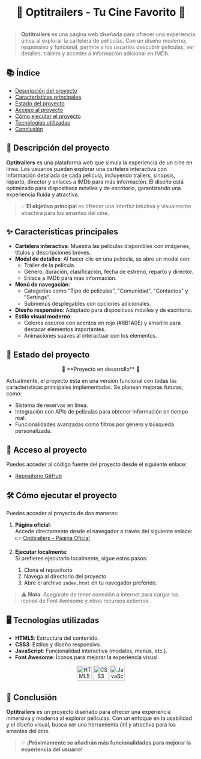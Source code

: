 <h1 align="center">🎥 Optitrailers - Tu Cine Favorito 🎥</h1>

<div style="text-align: center;">
    <img src="" />
</div>

> **Optitrailers** es una página web diseñada para ofrecer una experiencia única al explorar la cartelera de películas. Con un diseño moderno, responsivo y funcional, permite a los usuarios descubrir películas, ver detalles, tráilers y acceder a información adicional en IMDb.

## 📚 Índice

- [Descripción del proyecto](#-descripción-del-proyecto)
- [Características principales](#-características-principales)
- [Estado del proyecto](#-estado-del-proyecto)
- [Acceso al proyecto](#-acceso-al-proyecto)
- [Cómo ejecutar el proyecto](#-cómo-ejecutar-el-proyecto)
- [Tecnologías utilizadas](#-tecnologías-utilizadas)
- [Conclusión](#-conclusión)

## 📖 Descripción del proyecto

**Optitrailers** es una plataforma web que simula la experiencia de un cine en línea. Los usuarios pueden explorar una cartelera interactiva con información detallada de cada película, incluyendo tráilers, sinopsis, reparto, director y enlaces a IMDb para más información. El diseño está optimizado para dispositivos móviles y de escritorio, garantizando una experiencia fluida y atractiva.

> 💡 **El objetivo principal** es ofrecer una interfaz intuitiva y visualmente atractiva para los amantes del cine.

## ✨ Características principales

- **Cartelera interactiva**: Muestra las películas disponibles con imágenes, títulos y descripciones breves.
- **Modal de detalles**: Al hacer clic en una película, se abre un modal con:
  - Tráiler de la película.
  - Género, duración, clasificación, fecha de estreno, reparto y director.
  - Enlace a IMDb para más información.
- **Menú de navegación**:
  - Categorías como "Tipo de películas", "Comunidad", "Contactos" y "Settings".
  - Submenús desplegables con opciones adicionales.
- **Diseño responsivo**: Adaptado para dispositivos móviles y de escritorio.
- **Estilo visual moderno**:
  - Colores oscuros con acentos en rojo (#8B1A0E) y amarillo para destacar elementos importantes.
  - Animaciones suaves al interactuar con los elementos.

## 🚧 Estado del proyecto

<p align="center">
🔨 **Proyecto en desarrollo** 🔨
</p>

Actualmente, el proyecto está en una versión funcional con todas las características principales implementadas. Se planean mejoras futuras, como:

- Sistema de reservas en línea.
- Integración con APIs de películas para obtener información en tiempo real.
- Funcionalidades avanzadas como filtros por género y búsqueda personalizada.

## 🔗 Acceso al proyecto

Puedes acceder al código fuente del proyecto desde el siguiente enlace:

- [Repositorio GitHub](https://github.com/HugoAleOlguin/TrailerPelis)

## 🛠️ Cómo ejecutar el proyecto

Puedes acceder al proyecto de dos maneras:

1. **Página oficial**:  
   Accede directamente desde el navegador a través del siguiente enlace:  
   👉 [Optitrailers - Página Oficial](https://luszczak.github.io/Optitrailers/)

2. **Ejecutar localmente**:  
   Si prefieres ejecutarlo localmente, sigue estos pasos:

   1. Clona el repositorio
   2. Navega al directorio del proyecto
   3. Abre el archivo `index.html` en tu navegador preferido.

> ⚠️ **Nota**: Asegúrate de tener conexión a internet para cargar los íconos de Font Awesome y otros recursos externos.

## 🖥️ Tecnologías utilizadas

- **HTML5**: Estructura del contenido.
- **CSS3**: Estilos y diseño responsivo.
- **JavaScript**: Funcionalidad interactiva (modales, menús, etc.).
- **Font Awesome**: Íconos para mejorar la experiencia visual.

<div style="text-align: center;">
    <img src="https://upload.wikimedia.org/wikipedia/commons/thumb/6/61/HTML5_logo_and_wordmark.svg/512px-HTML5_logo_and_wordmark.svg.png" alt="HTML5" width="40" height="40" />
    <img src="https://upload.wikimedia.org/wikipedia/commons/thumb/d/d5/CSS3_logo_and_wordmark.svg/1200px-CSS3_logo_and_wordmark.svg.png" alt="CSS3" width="40" height="40" />
    <img src="https://static.vecteezy.com/system/resources/previews/027/127/463/non_2x/javascript-logo-javascript-icon-transparent-free-png.png" alt="JavaScript" width="40" height="40" />
</div>

## 💬 Conclusión

**Optitrailers** es un proyecto diseñado para ofrecer una experiencia inmersiva y moderna al explorar películas. Con un enfoque en la usabilidad y el diseño visual, busca ser una herramienta útil y atractiva para los amantes del cine.

> ✨ **¡Próximamente se añadirán más funcionalidades para mejorar la experiencia del usuario!**
